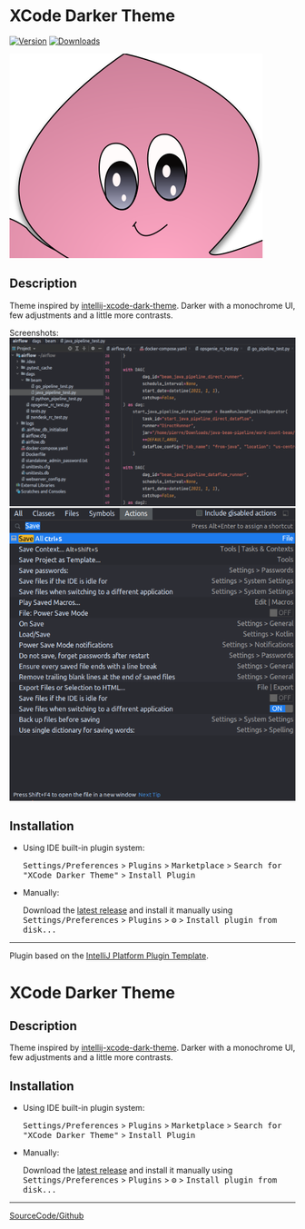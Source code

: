 # XCode Darker Theme

[![Version](https://img.shields.io/jetbrains/plugin/v/18890.svg)](https://plugins.jetbrains.com/plugin/18890)
[![Downloads](https://img.shields.io/jetbrains/plugin/d/18890.svg)](https://plugins.jetbrains.com/plugin/18890)

![icon](src/main/resources/META-INF/pluginIcon.svg)

## Description
Theme inspired by [intellij-xcode-dark-theme](https://github.com/antelle/intellij-xcode-dark-theme).
Darker with a monochrome UI, few adjustments and a little more contrasts.

Screenshots:
![screenshot: ide](images/screenshot-full.png)
![screenshot: settings](images/screenshot-actions.png)


## Installation

- Using IDE built-in plugin system:
  
  <kbd>Settings/Preferences</kbd> > <kbd>Plugins</kbd> > <kbd>Marketplace</kbd> > <kbd>Search for "XCode Darker Theme"</kbd> >
  <kbd>Install Plugin</kbd>
  
- Manually:

  Download the [latest release](https://github.com/pierrejeambrun/XCodeDarkerTheme/releases/latest) and install it manually using
  <kbd>Settings/Preferences</kbd> > <kbd>Plugins</kbd> > <kbd>⚙️</kbd> > <kbd>Install plugin from disk...</kbd>


---
Plugin based on the [IntelliJ Platform Plugin Template][template].

[template]: https://github.com/JetBrains/intellij-platform-plugin-template

<!-- Plugin description -->
# XCode Darker Theme

## Description
Theme inspired by [intellij-xcode-dark-theme](https://github.com/antelle/intellij-xcode-dark-theme). Darker with a monochrome UI, few adjustments and a little more contrasts.

## Installation

- Using IDE built-in plugin system:

  <kbd>Settings/Preferences</kbd> > <kbd>Plugins</kbd> > <kbd>Marketplace</kbd> > <kbd>Search for "XCode Darker Theme"</kbd> >
  <kbd>Install Plugin</kbd>

- Manually:

  Download the [latest release](https://github.com/pierrejeambrun/XCodeDarkerTheme/releases/latest) and install it manually using
  <kbd>Settings/Preferences</kbd> > <kbd>Plugins</kbd> > <kbd>⚙️</kbd> > <kbd>Install plugin from disk...</kbd>

---
[SourceCode/Github](https://github.com/pierrejeambrun/IntellijXCodeDarkerTheme)
<!-- Plugin description end -->
